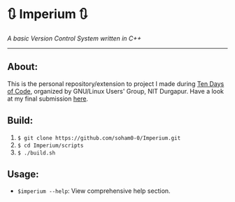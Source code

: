 # 🔃 Imperium 🔃
_A basic Version Control System written in C++_

***

## About:
This is the personal repository/extension to project I made during [Ten Days of Code](https://10-days-of-code.netlify.app/), organized by GNU/Linux Users' Group, NIT Durgapur. Have a look at my final submission [here](https://github.com/lugnitdgp/TDoC-Imperium/tree/master/soham0-0).

## Build:
1.  ```$ git clone https://github.com/soham0-0/Imperium.git```
2.  ```$ cd Imperium/scripts```
3.  ```$ ./build.sh```

## Usage:
- ```$imperium --help```: View comprehensive help section.
